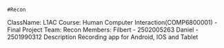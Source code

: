                                                                      #Recon
ClassName: L1AC
Course: Human Computer Interaction(COMP6800001) - Final Project
Team: Recon
Members: 
Filbert - 2502005263
Daniel - 2501990312
Description
Recording app for Android, IOS and Tablet
